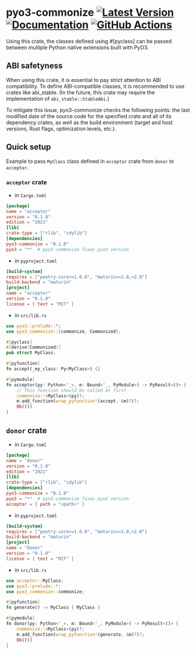 # pyo3-commonize [![Latest Version]][crates.io] [![Documentation]][docs.rs] [![GitHub Actions]][actions]

[Latest Version]: https://img.shields.io/crates/v/pyo3-commonize.svg
[crates.io]: https://crates.io/crates/pyo3-commonize
[Documentation]: https://img.shields.io/docsrs/pyo3-commonize
[docs.rs]: https://docs.rs/pyo3-commonize/latest/pyo3-commonize/
[GitHub Actions]: https://github.com/yasuo-ozu/pyo3-commonize/actions/workflows/rust.yml/badge.svg
[actions]: https://github.com/yasuo-ozu/pyo3-commonize/actions/workflows/rust.yml

Using this crate, the classes defined using #[pyclass] can be passed between multiple Python native extensions built with PyO3.

## ABI safetyness

When using this crate, it is essential to pay strict attention to ABI compatibility. To define ABI-compatible classes, it is recommended to use crates like abi_stable. (In the future, this crate may require the implementation of `abi_stable::StableAbi`.)

To mitigate this issue, pyo3-commonize checks the following points: the last modified date of the source code for the specified crate and all of its dependency crates, as well as the build environment (target and host versions, Rust flags, optimization levels, etc.).

## Quick setup

Example to pass `MyClass` class defined in `acceptor` crate from `donor` to `acceptor`.

### `acceptor` crate

- in `Cargo.toml`

```toml
[package]
name = "acceptor"
version = "0.1.0"
edition = "2021"
[lib]
crate-type = ["rlib", "cdylib"]
[dependencies]
pyo3-commonize = "0.1.0"
pyo3 = "*"  # pyo3-commonize fixes pyo3 version
```

- in `pyproject.toml`

```toml
[build-system]
requires = ["poetry-core>=1.0.0", "maturin>=1.0,<2.0"]
build-backend = "maturin"
[project]
name = "acceptor"
version = "0.1.0"
license = { text = "MIT" }
```

- in `src/lib.rs`

```rust
use pyo3::prelude::*;
use pyo3_commonize::{commonize, Commonized};

#[pyclass]
#[derive(Commonized)]
pub struct MyClass;

#[pyfunction]
fn accept(_my_class: Py<MyClass>) {}

#[pymodule]
fn acceptor(py: Python<'_>, m: Bound<'_, PyModule>) -> PyResult<()> {
    // This function should be called at first
    commonize::<MyClass>(py)?;
    m.add_function(wrap_pyfunction!(accept, &m)?)?;
    Ok(())
}
```

## `donor` crate

- in `Cargo.toml`

```toml
[package]
name = "donor"
version = "0.1.0"
edition = "2021"
[lib]
crate-type = ["rlib", "cdylib"]
[dependencies]
pyo3-commonize = "0.1.0"
pyo3 = "*"  # pyo3-commonize fixes pyo3 version
acceptor = { path = "<path>" }
```

- in `pyproject.toml`

```toml
[build-system]
requires = ["poetry-core>=1.0.0", "maturin>=1.0,<2.0"]
build-backend = "maturin"
[project]
name = "donor"
version = "0.1.0"
license = { text = "MIT" }
```

- in `src/lib.rs`

```rust
use acceptor::MyClass;
use pyo3::prelude::*;
use pyo3_commonize::commonize;

#[pyfunction]
fn generate() -> MyClass { MyClass }

#[pymodule]
fn donor(py: Python<'_>, m: Bound<'_, PyModule>) -> PyResult<()> {
    commonize::<MyClass>(py)?;
    m.add_function(wrap_pyfunction!(generate, &m)?)?;
    Ok(())
}
```
